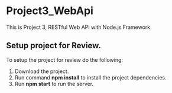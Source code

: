 # Project3_WebApi

This is Project 3, RESTful Web API with Node.js Framework.

## Setup project for Review.

To setup the project for review do the following:
1. Download the project.
2. Run command __npm install__ to install the project dependencies.
3. Run __npm start__ to run the server.